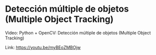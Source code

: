 # Detección múltiple de objetos (Multiple Object Tracking)


Video: Python + OpenCV: Detección múltiple de objetos (Multiple Object Tracking)

Link: https://youtu.be/myBEoZMBOjw
